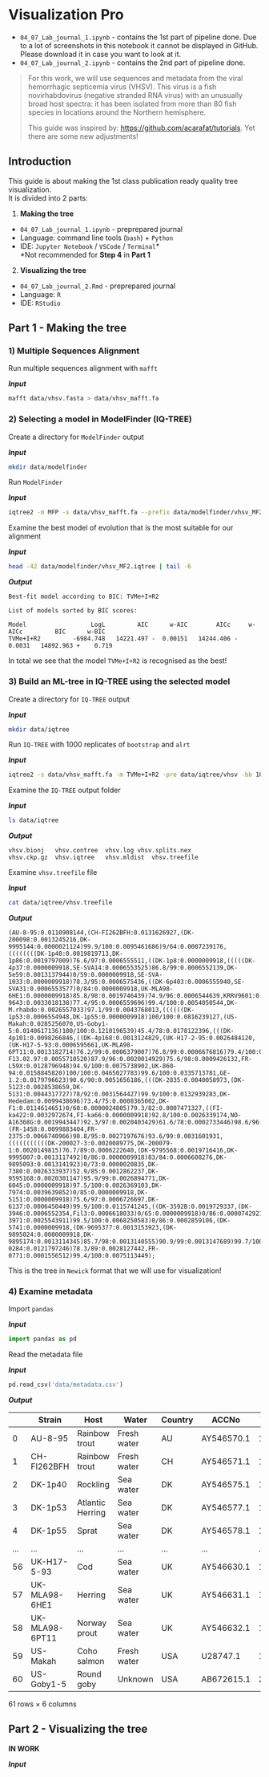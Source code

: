 # Visualization Pro
- `04_07_Lab_journal_1.ipynb` - contains the 1st part of pipeline done. Due to a lot of screenshots in this notebook it cannot be displayed in GitHub. Please download it in case you want to look at it.
- `04_07_Lab_journal_2.ipynb` - contains the 2nd part of pipeline done.

>For this work, we will use sequences and metadata from the viral hemorrhagic septicemia virus (VHSV). This virus is a fish novirhabdovirus (negative stranded RNA virus) with an unusually broad host spectra: it has been isolated from more than 80 fish species in locations around the Northern hemisphere.<br>
>
>This guide was inspired by: https://github.com/acarafat/tutorials. Yet there are some new adjustments!

## **Introduction**

This guide is about making the 1st class publication ready quality tree visualization.<br>
It is divided into 2 parts:
1. **Making the tree**
  - `04_07_Lab_journal_1.ipynb` - preprepared journal
  - Language: command line tools (`bash`) + `Python`
  - IDE: `Jupyter Notebook` / `VSCode` / `Terminal`*<br>
    *Not recommended for **Step 4** in **Part 1**
2. **Visualizing the tree**
  - `04_07_Lab_journal_2.Rmd` - preprepared journal
  - Language: `R`
  - IDE: `RStudio`

## **Part 1 - Making the tree**

### **1) Multiple Sequences Alignment**

Run multiple sequences alignment with `mafft`

**_Input_**

```bash
mafft data/vhsv.fasta > data/vhsv_mafft.fa
```

### **2) Selecting a model in ModelFinder (IQ-TREE)**

Create a directory for `ModelFinder` output

**_Input_**

```bash
mkdir data/modelfinder
```

Run `ModelFinder`

**_Input_**

```bash
iqtree2 -m MFP -s data/vhsv_mafft.fa --prefix data/modelfinder/vhsv_MF2
```

Examine the best model of evolution that is the most suitable for our alignment

**_Input_**

```bash
head -42 data/modelfinder/vhsv_MF2.iqtree | tail -6
```

**_Output_**

```
Best-fit model according to BIC: TVMe+I+R2

List of models sorted by BIC scores: 

Model                  LogL         AIC      w-AIC        AICc     w-AICc         BIC      w-BIC
TVMe+I+R2         -6984.748   14221.497 -  0.00151   14244.406 -   0.0031   14892.963 +    0.719
```

In total we see that the model `TVMe+I+R2` is recognised as the best!

### **3) Build an ML-tree in IQ-TREE using the selected model**

Create a directory for `IQ-TREE` output

**_Input_**

```bash
mkdir data/iqtree
```

Run `IQ-TREE` with 1000 replicates of `bootstrap` and `alrt`

**_Input_**

```bash
iqtree2 -s data/vhsv_mafft.fa -m TVMe+I+R2 -pre data/iqtree/vhsv -bb 1000 -alrt 1000
```

Examine the `IQ-TREE` output folder

**_Input_**

```bash
ls data/iqtree
```

**_Output_**

```
vhsv.bionj   vhsv.contree  vhsv.log	vhsv.splits.nex
vhsv.ckp.gz  vhsv.iqtree   vhsv.mldist	vhsv.treefile
```

Examine `vhsv.treefile` file

**_Input_**

```bash
cat data/iqtree/vhsv.treefile
```

**_Output_**

```
(AU-8-95:0.0110908144,(CH-FI262BFH:0.0131626927,(DK-200098:0.0013245216,DK-9995144:0.0000021124)99.9/100:0.0095461686)9/64:0.0007239176,((((((((DK-1p40:0.0019819713,DK-1p86:0.0019797009)76.6/97:0.0006555511,((DK-1p8:0.0000009918,(((((DK-4p37:0.0000009918,SE-SVA14:0.0006553525)86.8/99:0.0006552139,DK-5e59:0.0013137944)0/59:0.0000009918,SE-SVA-1033:0.0000009918)78.3/95:0.0006575436,((DK-6p403:0.0006555940,SE-SVA31:0.0006553577)0/84:0.0000009918,UK-MLA98-6HE1:0.0000009918)85.8/98:0.0019746439)74.9/96:0.0006544639,KRRV9601:0.0006553263)0/5:0.0000009918)0/35:0.0000009918,UK-9643:0.0033018138)77.4/95:0.0006559696)99.4/100:0.0054050544,DK-M.rhabdo:0.0026557033)97.1/99:0.0043768013,((((((DK-1p53:0.0006554948,DK-1p55:0.0000009918)100/100:0.0816239127,(US-Makah:0.0285256070,US-Goby1-5:0.0140617136)100/100:0.1210196539)45.4/78:0.0178122396,(((DK-4p101:0.0098266846,((DK-4p168:0.0013124829,(UK-H17-2-95:0.0026484120,(UK-H17-5-93:0.0006595661,UK-MLA98-6PT11:0.0013182714)76.2/99:0.0006379007)76.8/99:0.0006676816)79.4/100:0.0010717553,IR-F13.02.97:0.0055710520)87.9/96:0.0020014929)75.6/98:0.0009426132,FR-L59X:0.0128796948)94.9/100:0.0075738902,UK-860-94:0.0158845820)100/100:0.0465027783)99.6/100:0.0335713781,GE-1.2:0.0179796623)90.6/90:0.0051656186,(((DK-2835:0.0040058973,(DK-5123:0.0028538659,DK-5131:0.0044317727)78/92:0.0031564427)99.9/100:0.0132939283,DK-Hededam:0.0099438696)73.4/75:0.0008365002,DK-F1:0.0114614651)0/60:0.0000024805)79.3/82:0.0007471327,((FI-ka422:0.0032972674,FI-ka66:0.0000009918)92.8/100:0.0026339174,NO-A16368G:0.0019943447)92.3/97:0.0020403429)61.6/78:0.0002733446)98.6/96:0.0054285225,(FR-1458:0.0099883404,FR-2375:0.0066740966)90.8/95:0.0027197676)93.6/99:0.0031601931,(((((((((((DK-200027-3:0.0020089775,DK-200079-1:0.0020149815)76.7/89:0.0006222640,(DK-9795568:0.0019716416,DK-9995007:0.0013117492)0/86:0.0000009918)83/84:0.0006608276,DK-9895093:0.0013141923)0/73:0.0000020835,DK-7380:0.0026333937)52.9/85:0.0012862237,DK-9595168:0.0020301147)95.9/99:0.0026894771,DK-6045:0.0000009918)97.5/100:0.0026369103,DK-7974:0.0039639852)0/85:0.0000009918,DK-5151:0.0000009918)75.6/97:0.0006726697,DK-6137:0.0006450449)99.9/100:0.0115741245,((DK-3592B:0.0019729337,(DK-3946:0.0006552354,Fil3:0.0006618033)0/65:0.0000009918)0/86:0.0000742921,DK-3971:0.0025543911)99.5/100:0.0068250583)0/86:0.0002859106,(DK-5741:0.0000009918,(DK-9695377:0.0013153923,(DK-9895024:0.0000009918,DK-9895174:0.0013114345)85.7/98:0.0013140555)90.9/99:0.0013147689)99.7/100:0.0081963781)95.9/77:0.0050968140)79.8/66:0.0033929129,FR-0284:0.0121797246)78.3/89:0.0028127442,FR-0771:0.0001556512)99.4/100:0.0075113449);
```

This is the tree in `Newick` format that we will use for visualization!

### **4) Examine metadata**

Import `pandas`

**_Input_**

```python
import pandas as pd
```

Read the metadata file

**_Input_**

```python
pd.read_csv('data/metadata.csv')
```

**_Output_**

| |Strain|Host|Water|Country|ACCNo|Year|
|-|-|-|-|-|-|-|
|0|AU-8-95|Rainbow trout|Fresh water|AU|AY546570.1|1995|
|1|CH-FI262BFH|Rainbow trout|Fresh water|CH|AY546571.1|1999|
|2|DK-1p40|Rockling|Sea water|DK|AY546575.1|1996|
|3|DK-1p53|Atlantic Herring|Sea water|DK|AY546577.1|1996|
|4|DK-1p55|Sprat|Sea water|DK|AY546578.1|1996|
|...|...|...|...|...|...|...|
|56|UK-H17-5-93|Cod|Sea water|UK|AY546630.1|1993|
|57|UK-MLA98-6HE1|Herring|Sea water|UK|AY546631.1|1998|
|58|UK-MLA98-6PT11|Norway prout|Sea water|UK|AY546632.1|1998|
|59|US-Makah|Coho salmon|Fresh water|USA|U28747.1|1988|
|60|US-Goby1-5|Round goby|Unknown|USA|AB672615.1|2006|

61 rows × 6 columns

## **Part 2 - Visualizing the tree**

**IN WORK**

**_Input_**

```r

```
